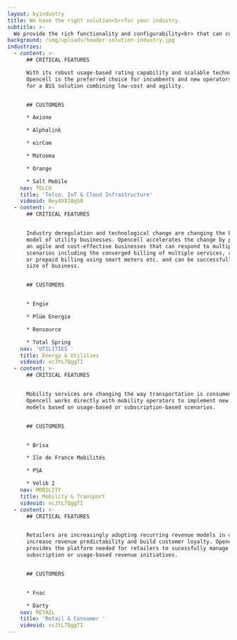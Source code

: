 ```yaml
---
layout: byindustry
title: We have the right solution<br>for your industry.
subtitle: >-
  We provide the rich functionality and configurability<br> that can cover any industry requirement.
background: /img/uploads/header-solution-industry.jpg
industries:
  - content: >-
      ## CRITICAL FEATURES

      With its robust usage-based rating capability and scalable technology,
      Opencell is the preferred choice for incumbents and new operators looking
      for a BSS solution combining low-cost and agility.


      ## CUSTOMERS

      * Axione

      * Alphalink

      * eirCom

      * Matooma

      * Orange

      * Salt Mobile
    nav: TELCO
    title: 'Telco, IoT & Cloud Infrastructure'
    videoid: Bey4XXJAqS8
  - content: >-
      ## CRITICAL FEATURES


      Industry deregulation and technological change are changing the business
      model of utility businesses. Opencell accelerates the change by providing
      an agile and cost-effective businesses that can respond to multiple
      scenarios including the converged billing of multiple services, real-time
      or prepaid billing using smart meters etc. and can be successfully for any
      size of business.


      ## CUSTOMERS


      * Engie

      * Plüm Energie

      * Rensource

      * Total Spring
    nav: 'UTILITIES '
    title: Energy & Utilities
    videoid: xcJtL7QggTI
  - content: >-
      ## CRITICAL FEATURES


      Mobility services are changing the way transportation is consumed.
      Opencell works directly with mobility operators to implement new business
      models based on usage-based or subscription-based scenarios.


      ## CUSTOMERS


      * Brisa

      * Ile de France Mobilités

      * PSA

      * Velib 2
    nav: MOBILITY
    title: Mobility & Transport
    videoid: xcJtL7QggTI
  - content: >-
      ## CRITICAL FEATURES


      Retailers are increasingly adopting recurring revenue models in order to
      increase revenue predictability and build customer loyalty. Opencell
      provides the platform needed for retailers to sucessfully manage
      subscription or usage-based revenue initiatives.


      ## CUSTOMERS


      * Fnac

      * Darty
    nav: RETAIL
    title: 'Retail & Consumer '
    videoid: xcJtL7QggTI
---
```

